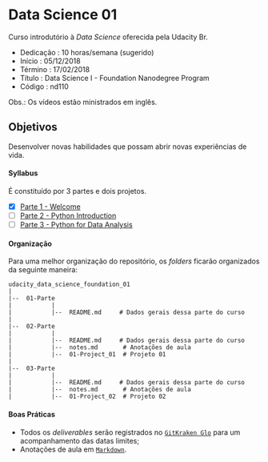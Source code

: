 # Data Science 01

Curso introdutório à _Data Science_ oferecida pela Udacity Br.

* Dedicação : 10 horas/semana (sugerido)
* Início    : 05/12/2018
* Término   : 17/02/2018
* Título    : Data Science I - Foundation Nanodegree Program
* Código    : nd110

Obs.: Os vídeos estão ministrados em inglês.

## Objetivos

Desenvolver novas habilidades que possam abrir novas experiências de vida.

#### Syllabus

É constituído por 3 partes e dois projetos.

* [x] [Parte 1 - Welcome](https://github.com/AndersonUyekita/udacity_data_science_foundation_01/tree/master/01-Parte)
* [ ] [Parte 2 - Python Introduction](https://github.com/AndersonUyekita/udacity_data_science_foundation_01/tree/master/02-Parte)
* [ ] [Parte 3 - Python for Data Analysis](https://github.com/AndersonUyekita/udacity_data_science_foundation_01/tree/master/03-Parte)

#### Organização

Para uma melhor organização do repositório, os _folders_ ficarão organizados da seguinte maneira:

```
udacity_data_science_foundation_01
|
|--  01-Parte
|           |
|           |--  README.md     # Dados gerais dessa parte do curso
|
|--  02-Parte
|           |
|           |--  README.md     # Dados gerais dessa parte do curso
|           |--  notes.md       # Anotações de aula
|           |--  01-Project_01  # Projeto 01
|
|--  03-Parte
|           |
|           |--  README.md     # Dados gerais dessa parte do curso
|           |--  notes.md       # Anotações de aula
|           |--  01-Project_02  # Projeto 02
```
#### Boas Práticas

* Todos os _deliverables_ serão registrados no [`GitKraken Glo`](https://www.gitkraken.com/invite/5Ua2spL4) para um acompanhamento das datas limites;
* Anotações de aula em [`Markdown`](https://en.wikipedia.org/wiki/Markdown).
